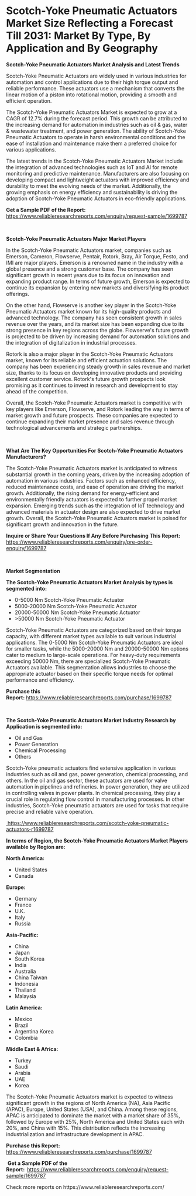 <p><h1>Scotch-Yoke Pneumatic Actuators Market Size Reflecting a Forecast Till 2031: Market By Type, By Application and By Geography</h1></p><p><strong>Scotch-Yoke Pneumatic Actuators Market Analysis and Latest Trends</strong></p>
<p><p>Scotch-Yoke Pneumatic Actuators are widely used in various industries for automation and control applications due to their high torque output and reliable performance. These actuators use a mechanism that converts the linear motion of a piston into rotational motion, providing a smooth and efficient operation.</p><p>The Scotch-Yoke Pneumatic Actuators Market is expected to grow at a CAGR of 12.7% during the forecast period. This growth can be attributed to the increasing demand for automation in industries such as oil & gas, water & wastewater treatment, and power generation. The ability of Scotch-Yoke Pneumatic Actuators to operate in harsh environmental conditions and the ease of installation and maintenance make them a preferred choice for various applications.</p><p>The latest trends in the Scotch-Yoke Pneumatic Actuators Market include the integration of advanced technologies such as IoT and AI for remote monitoring and predictive maintenance. Manufacturers are also focusing on developing compact and lightweight actuators with improved efficiency and durability to meet the evolving needs of the market. Additionally, the growing emphasis on energy efficiency and sustainability is driving the adoption of Scotch-Yoke Pneumatic Actuators in eco-friendly applications.</p></p>
<p><strong>Get a Sample PDF of the Report:&nbsp;</strong> <a href="https://www.reliableresearchreports.com/enquiry/request-sample/1699787">https://www.reliableresearchreports.com/enquiry/request-sample/1699787</a></p>
<p>&nbsp;</p>
<p><strong>Scotch-Yoke Pneumatic Actuators Major Market Players</strong></p>
<p><p>In the Scotch-Yoke Pneumatic Actuators market, companies such as Emerson, Cameron, Flowserve, Pentair, Rotork, Bray, Air Torque, Festo, and IMI are major players. Emerson is a renowned name in the industry with a global presence and a strong customer base. The company has seen significant growth in recent years due to its focus on innovation and expanding product range. In terms of future growth, Emerson is expected to continue its expansion by entering new markets and diversifying its product offerings.</p><p>On the other hand, Flowserve is another key player in the Scotch-Yoke Pneumatic Actuators market known for its high-quality products and advanced technology. The company has seen consistent growth in sales revenue over the years, and its market size has been expanding due to its strong presence in key regions across the globe. Flowserve's future growth is projected to be driven by increasing demand for automation solutions and the integration of digitalization in industrial processes.</p><p>Rotork is also a major player in the Scotch-Yoke Pneumatic Actuators market, known for its reliable and efficient actuation solutions. The company has been experiencing steady growth in sales revenue and market size, thanks to its focus on developing innovative products and providing excellent customer service. Rotork's future growth prospects look promising as it continues to invest in research and development to stay ahead of the competition.</p><p>Overall, the Scotch-Yoke Pneumatic Actuators market is competitive with key players like Emerson, Flowserve, and Rotork leading the way in terms of market growth and future prospects. These companies are expected to continue expanding their market presence and sales revenue through technological advancements and strategic partnerships.</p></p>
<p>&nbsp;</p>
<p><strong>What Are The Key Opportunities For Scotch-Yoke Pneumatic Actuators Manufacturers?</strong></p>
<p><p>The Scotch-Yoke Pneumatic Actuators market is anticipated to witness substantial growth in the coming years, driven by the increasing adoption of automation in various industries. Factors such as enhanced efficiency, reduced maintenance costs, and ease of operation are driving the market growth. Additionally, the rising demand for energy-efficient and environmentally friendly actuators is expected to further propel market expansion. Emerging trends such as the integration of IoT technology and advanced materials in actuator design are also expected to drive market growth. Overall, the Scotch-Yoke Pneumatic Actuators market is poised for significant growth and innovation in the future.</p></p>
<p><strong>Inquire or Share Your Questions If Any Before Purchasing This Report:</strong> <a href="https://www.reliableresearchreports.com/enquiry/pre-order-enquiry/1699787">https://www.reliableresearchreports.com/enquiry/pre-order-enquiry/1699787</a></p>
<p>&nbsp;</p>
<p><strong>Market Segmentation</strong></p>
<p><strong>The Scotch-Yoke Pneumatic Actuators Market Analysis by types is segmented into:</strong></p>
<p><ul><li>0-5000 Nm Scotch-Yoke Pneumatic Actuator</li><li>5000-20000 Nm Scotch-Yoke Pneumatic Actuator</li><li>20000-50000 Nm Scotch-Yoke Pneumatic Actuator</li><li>>50000 Nm Scotch-Yoke Pneumatic Actuator</li></ul></p>
<p><p>Scotch-Yoke Pneumatic Actuators are categorized based on their torque capacity, with different market types available to suit various industrial applications. The 0-5000 Nm Scotch-Yoke Pneumatic Actuators are ideal for smaller tasks, while the 5000-20000 Nm and 20000-50000 Nm options cater to medium to large-scale operations. For heavy-duty requirements exceeding 50000 Nm, there are specialized Scotch-Yoke Pneumatic Actuators available. This segmentation allows industries to choose the appropriate actuator based on their specific torque needs for optimal performance and efficiency.</p></p>
<p><strong>Purchase this Report:&nbsp;</strong><a href="https://www.reliableresearchreports.com/purchase/1699787">https://www.reliableresearchreports.com/purchase/1699787</a></p>
<p>&nbsp;</p>
<p><strong>The Scotch-Yoke Pneumatic Actuators Market Industry Research by Application is segmented into:</strong></p>
<p><ul><li>Oil and Gas</li><li>Power Generation</li><li>Chemical Processing</li><li>Others</li></ul></p>
<p><p>Scotch-Yoke pneumatic actuators find extensive application in various industries such as oil and gas, power generation, chemical processing, and others. In the oil and gas sector, these actuators are used for valve automation in pipelines and refineries. In power generation, they are utilized in controlling valves in power plants. In chemical processing, they play a crucial role in regulating flow control in manufacturing processes. In other industries, Scotch-Yoke pneumatic actuators are used for tasks that require precise and reliable valve operation.</p></p>
<p><a href="https://www.reliableresearchreports.com/scotch-yoke-pneumatic-actuators-r1699787">&nbsp;https://www.reliableresearchreports.com/scotch-yoke-pneumatic-actuators-r1699787</a></p>
<p><strong>In terms of Region, the Scotch-Yoke Pneumatic Actuators Market Players available by Region are:</strong></p>
<p>
    <p> <strong> North America: </strong>
        <ul>
            <li>United States</li>
            <li>Canada</li>
        </ul>
        </p> 
    <p> <strong> Europe: </strong>
        <ul>
            <li>Germany</li>
            <li>France</li>
            <li>U.K.</li>
            <li>Italy</li>
            <li>Russia</li>
        </ul>
        </p> 
    <p> <strong> Asia-Pacific: </strong>
        <ul>
            <li>China</li>
            <li>Japan</li>
            <li>South Korea</li>
            <li>India</li>
            <li>Australia</li>
            <li>China Taiwan</li>
            <li>Indonesia</li>
            <li>Thailand</li>
            <li>Malaysia</li>
        </ul>
        </p> 
    <p> <strong> Latin America: </strong>
        <ul>
            <li>Mexico</li>
            <li>Brazil</li>
            <li>Argentina Korea</li>
            <li>Colombia</li>
        </ul>
        </p> 
    <p> <strong> Middle East & Africa: </strong>
        <ul>
            <li>Turkey</li>
            <li>Saudi</li>
            <li>Arabia</li>
            <li>UAE</li>
            <li>Korea</li>
        </ul>
    </p>
    </p>
<p><p>The Scotch-Yoke Pneumatic Actuators market is expected to witness significant growth in the regions of North America (NA), Asia Pacific (APAC), Europe, United States (USA), and China. Among these regions, APAC is anticipated to dominate the market with a market share of 35%, followed by Europe with 25%, North America and United States each with 20%, and China with 15%. This distribution reflects the increasing industrialization and infrastructure development in APAC.</p></p>
<p><strong>Purchase this Report: </strong><a href="https://www.reliableresearchreports.com/purchase/1699787">https://www.reliableresearchreports.com/purchase/1699787</a></p>
<p>&nbsp;<strong>Get a Sample PDF of the Report:&nbsp;&nbsp;</strong><a href="https://www.reliableresearchreports.com/enquiry/request-sample/1699787">https://www.reliableresearchreports.com/enquiry/request-sample/1699787</a></p>
<p><strong></strong></p>
<p>Check more reports on https://www.reliableresearchreports.com/</p>